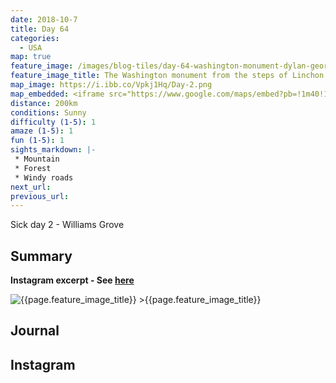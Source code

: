 ```yaml
---
date: 2018-10-7
title: Day 64
categories:
  - USA
map: true
feature_image: /images/blog-tiles/day-64-washington-monument-dylan-george-field.JPG
feature_image_title: The Washington monument from the steps of Linchon memorial, Washington D.C, Maryland, USA
map_image: https://i.ibb.co/Vpkj1Hq/Day-2.png
map_embedded: <iframe src="https://www.google.com/maps/embed?pb=!1m40!1m12!1m3!1d787802.3768492587!2d-77.38909710440652!3d39.52908925524233!2m3!1f0!2f0!3f0!3m2!1i1024!2i768!4f13.1!4m25!3e0!4m5!1s0x89c8e67364e0bbe7%3A0x571874b5a6ba80f5!2sWilliams%20Grove%20Speedway%2C%20Speedway%20Drive%2C%20Mechanicsburg%2C%20PA%2C%20USA!3m2!1d40.155193!2d-77.033423!4m5!1s0x89c803aed6f483b7%3A0x44896a84223e758!2sBaltimore%2C%20MD%2C%20USA!3m2!1d39.2903848!2d-76.6121893!4m5!1s0x89b7c6de5af6e45b%3A0xc2524522d4885d2a!2sWashington%2C%20DC%2C%20USA!3m2!1d38.9071923!2d-77.0368707!4m5!1s0x89b7b7da52681a07%3A0xf84058e265df8063!2sHighRoad%20Hostel%20Washington%20DC%2C%20Belmont%20Road%20Northwest%2C%20Washington%2C%20DC%2C%20USA!3m2!1d38.920386!2d-77.042283!5e0!3m2!1sen!2sau!4v1577510811158!5m2!1sen!2sau" width="100%" height="500" frameborder="0" style="border:0;" allowfullscreen=""></iframe>
distance: 200km
conditions: Sunny
difficulty (1-5): 1 
amaze (1-5): 1
fun (1-5): 1
sights_markdown: |-
 * Mountain
 * Forest
 * Windy roads
next_url:
previous_url:
---
```

Sick day 2 - Williams Grove

## Summary
<p><strong>Instagram excerpt - See <a href="#instagram">here</a></strong></p>

<img src="{{page.feature_image}}" alt="{{page.feature_image_title}}" />
>{{page.feature_image_title}}

## Journal

<h2><div id="instagram">Instagram</div></h2>






